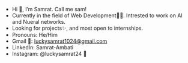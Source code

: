 - Hi 👋, I’m Samrat. Call me sam!
- Currently in the field of Web Development🧑‍💻. Intrested to work on AI and Nueral networks.
- Looking for projects✨, and most open to internships.
- Pronouns: He/Him
- Gmail 📧: luckysamrat1024@gmail.com
- LinkedIn: Samrat-Ambati 
- Instagram: @luckysamrat24 💬

<!---
L-Sam137/L-Sam137 is a ✨ special ✨ repository because its `README.md` (this file) appears on your GitHub profile.
You can click the Preview link to take a look at your changes.
--->
